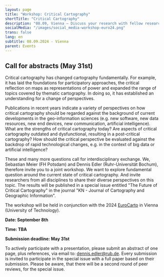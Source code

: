 ```yaml
---
layout: page
title: "Workshop: Critical Cartography"
shortTitle: "Critical Cartography"
description: "08.09, Vienna – Discuss your research with fellow researchers."
socialMedia: "/images/social_media-workshop-euro24.png"
trans: false
lang: en
subtitle: 08.09.2024 - Vienna
parent: Events
---
```


## Call for abstracts (May 31st)

Critical cartography has changed cartography fundamentally. For example, it has laid the foundations for participatory approaches, the critical reflection on maps as representations of power and expanded the range of topics covered by thematic cartography. In doing so, it has established an understanding for a change of perspectives.

Publications in recent years indicate a variety of perspectives on how critical cartography should be regarded against the background of current developments in the geo-information sciences (e.g. new software, new data resources, new end devices, new communication, artificial intelligence). What are the strengths of critical cartography today? Are aspects of critical cartography outdated and dysfunctional, resulting in a post-critical cartography? How should the critical perspective be evaluated against the backdrop of rapid technological changes, e.g. in the context of big data or artificial intelligence?

These and many more questions call for interdisciplinary exchange. We, Sebastian Meier (FH Potsdam) and Dennis Edler (Ruhr-Universität Bochum), therefore invite you to a joint workshop. We want to explore fundamental question around the current state of critical cartography. And invite researchers from all disciplines to share their diverse perspectives on this topic. The results will be published in a special issue entitled "The Future of Critical Cartography" in the journal "KN - Journal of Cartography and Geographic Information".

The workshop will be held in conjunction with the 2024 [EuroCarto](https://eurocarto2024.org/workshop-programme/#criticalcartography) in Vienna (University of Technology).

**Date: September 8th**

**Time: TBA**

**Submission deadline: May 31st**

To actively participate with a presentation, please submit an abstract of one page, plus references, via email to: [dennis.edler@rub.de](mailto:dennis.edler@rub.de). Every submission is invited to participate in the special issue with a full paper based on their submission. Please be aware, that there will be a second round of peer reviews, for the special issue.
